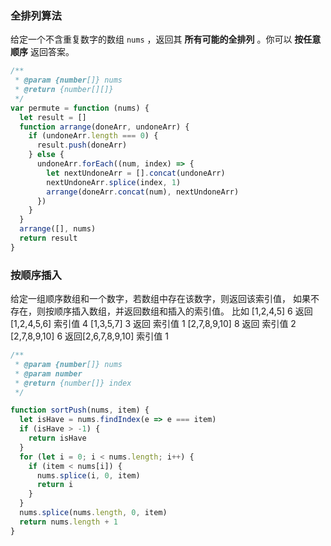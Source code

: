 ### 全排列算法

给定一个不含重复数字的数组 `nums` ，返回其 **所有可能的全排列** 。你可以 **按任意顺序** 返回答案。

```javascript
/**
 * @param {number[]} nums
 * @return {number[][]}
 */
var permute = function (nums) {
  let result = []
  function arrange(doneArr, undoneArr) {
    if (undoneArr.length === 0) {
      result.push(doneArr)
    } else {
      undoneArr.forEach((num, index) => {
        let nextUndoneArr = [].concat(undoneArr)
        nextUndoneArr.splice(index, 1)
        arrange(doneArr.concat(num), nextUndoneArr)
      })
    }
  }
  arrange([], nums)
  return result
}
```

### 按顺序插入

给定一组顺序数组和一个数字，若数组中存在该数字，则返回该索引值，
如果不存在，则按顺序插入数组，并返回数组和插入的索引值。
比如 [1,2,4,5] 6 返回[1,2,4,5,6] 索引值 4
[1,3,5,7] 3 返回 索引值 1
[2,7,8,9,10] 8 返回 索引值 2
[2,7,8,9,10] 6 返回[2,6,7,8,9,10] 索引值 1

```javascript
/**
 * @param {number[]} nums
 * @param number
 * @return {number[]} index
 */

function sortPush(nums, item) {
  let isHave = nums.findIndex(e => e === item)
  if (isHave > -1) {
    return isHave
  }
  for (let i = 0; i < nums.length; i++) {
    if (item < nums[i]) {
      nums.splice(i, 0, item)
      return i
    }
  }
  nums.splice(nums.length, 0, item)
  return nums.length + 1
}
```
